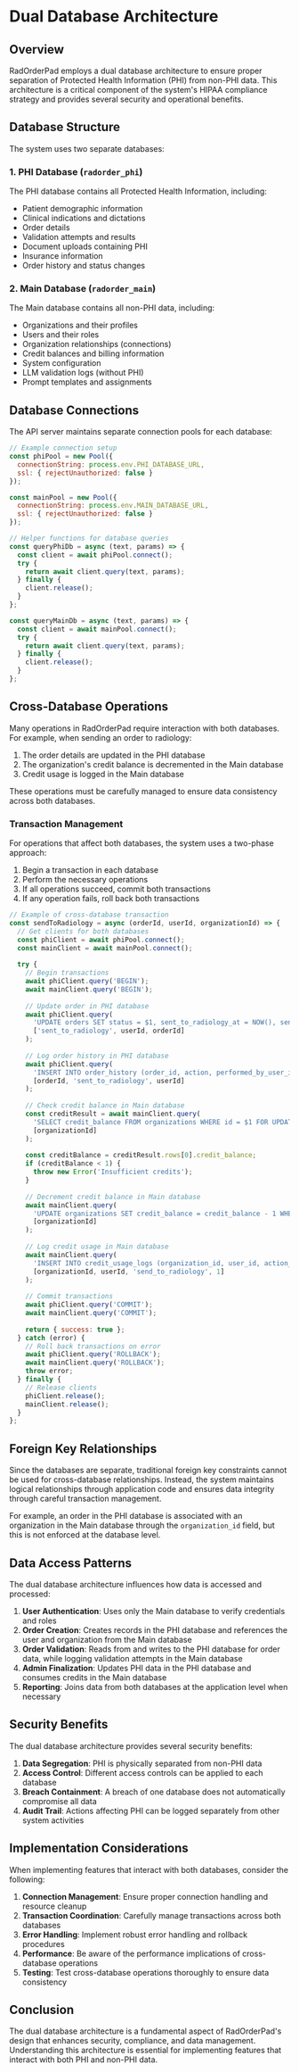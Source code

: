 # Dual Database Architecture

## Overview

RadOrderPad employs a dual database architecture to ensure proper separation of Protected Health Information (PHI) from non-PHI data. This architecture is a critical component of the system's HIPAA compliance strategy and provides several security and operational benefits.

## Database Structure

The system uses two separate databases:

### 1. PHI Database (`radorder_phi`)

The PHI database contains all Protected Health Information, including:

- Patient demographic information
- Clinical indications and dictations
- Order details
- Validation attempts and results
- Document uploads containing PHI
- Insurance information
- Order history and status changes

### 2. Main Database (`radorder_main`)

The Main database contains all non-PHI data, including:

- Organizations and their profiles
- Users and their roles
- Organization relationships (connections)
- Credit balances and billing information
- System configuration
- LLM validation logs (without PHI)
- Prompt templates and assignments

## Database Connections

The API server maintains separate connection pools for each database:

```javascript
// Example connection setup
const phiPool = new Pool({
  connectionString: process.env.PHI_DATABASE_URL,
  ssl: { rejectUnauthorized: false }
});

const mainPool = new Pool({
  connectionString: process.env.MAIN_DATABASE_URL,
  ssl: { rejectUnauthorized: false }
});

// Helper functions for database queries
const queryPhiDb = async (text, params) => {
  const client = await phiPool.connect();
  try {
    return await client.query(text, params);
  } finally {
    client.release();
  }
};

const queryMainDb = async (text, params) => {
  const client = await mainPool.connect();
  try {
    return await client.query(text, params);
  } finally {
    client.release();
  }
};
```

## Cross-Database Operations

Many operations in RadOrderPad require interaction with both databases. For example, when sending an order to radiology:

1. The order details are updated in the PHI database
2. The organization's credit balance is decremented in the Main database
3. Credit usage is logged in the Main database

These operations must be carefully managed to ensure data consistency across both databases.

### Transaction Management

For operations that affect both databases, the system uses a two-phase approach:

1. Begin a transaction in each database
2. Perform the necessary operations
3. If all operations succeed, commit both transactions
4. If any operation fails, roll back both transactions

```javascript
// Example of cross-database transaction
const sendToRadiology = async (orderId, userId, organizationId) => {
  // Get clients for both databases
  const phiClient = await phiPool.connect();
  const mainClient = await mainPool.connect();
  
  try {
    // Begin transactions
    await phiClient.query('BEGIN');
    await mainClient.query('BEGIN');
    
    // Update order in PHI database
    await phiClient.query(
      'UPDATE orders SET status = $1, sent_to_radiology_at = NOW(), sent_by_user_id = $2 WHERE id = $3',
      ['sent_to_radiology', userId, orderId]
    );
    
    // Log order history in PHI database
    await phiClient.query(
      'INSERT INTO order_history (order_id, action, performed_by_user_id) VALUES ($1, $2, $3)',
      [orderId, 'sent_to_radiology', userId]
    );
    
    // Check credit balance in Main database
    const creditResult = await mainClient.query(
      'SELECT credit_balance FROM organizations WHERE id = $1 FOR UPDATE',
      [organizationId]
    );
    
    const creditBalance = creditResult.rows[0].credit_balance;
    if (creditBalance < 1) {
      throw new Error('Insufficient credits');
    }
    
    // Decrement credit balance in Main database
    await mainClient.query(
      'UPDATE organizations SET credit_balance = credit_balance - 1 WHERE id = $1',
      [organizationId]
    );
    
    // Log credit usage in Main database
    await mainClient.query(
      'INSERT INTO credit_usage_logs (organization_id, user_id, action_type, credits_used) VALUES ($1, $2, $3, $4)',
      [organizationId, userId, 'send_to_radiology', 1]
    );
    
    // Commit transactions
    await phiClient.query('COMMIT');
    await mainClient.query('COMMIT');
    
    return { success: true };
  } catch (error) {
    // Roll back transactions on error
    await phiClient.query('ROLLBACK');
    await mainClient.query('ROLLBACK');
    throw error;
  } finally {
    // Release clients
    phiClient.release();
    mainClient.release();
  }
};
```

## Foreign Key Relationships

Since the databases are separate, traditional foreign key constraints cannot be used for cross-database relationships. Instead, the system maintains logical relationships through application code and ensures data integrity through careful transaction management.

For example, an order in the PHI database is associated with an organization in the Main database through the `organization_id` field, but this is not enforced at the database level.

## Data Access Patterns

The dual database architecture influences how data is accessed and processed:

1. **User Authentication**: Uses only the Main database to verify credentials and roles
2. **Order Creation**: Creates records in the PHI database and references the user and organization from the Main database
3. **Order Validation**: Reads from and writes to the PHI database for order data, while logging validation attempts in the Main database
4. **Admin Finalization**: Updates PHI data in the PHI database and consumes credits in the Main database
5. **Reporting**: Joins data from both databases at the application level when necessary

## Security Benefits

The dual database architecture provides several security benefits:

1. **Data Segregation**: PHI is physically separated from non-PHI data
2. **Access Control**: Different access controls can be applied to each database
3. **Breach Containment**: A breach of one database does not automatically compromise all data
4. **Audit Trail**: Actions affecting PHI can be logged separately from other system activities

## Implementation Considerations

When implementing features that interact with both databases, consider the following:

1. **Connection Management**: Ensure proper connection handling and resource cleanup
2. **Transaction Coordination**: Carefully manage transactions across both databases
3. **Error Handling**: Implement robust error handling and rollback procedures
4. **Performance**: Be aware of the performance implications of cross-database operations
5. **Testing**: Test cross-database operations thoroughly to ensure data consistency

## Conclusion

The dual database architecture is a fundamental aspect of RadOrderPad's design that enhances security, compliance, and data management. Understanding this architecture is essential for implementing features that interact with both PHI and non-PHI data.